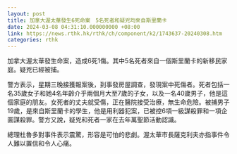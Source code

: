 ```yaml
---
layout: post
title: 加拿大渥太華發生6死命案　5名死者和疑兇均來自斯里蘭卡
date: 2024-03-08 04:31:10.000000000 +08:00
link: https://news.rthk.hk/rthk/ch/component/k2/1743637-20240308.htm
categories: rthk
---
```


加拿大渥太華發生命案，造成6死1傷。其中5名死者來自一個斯里蘭卡的新移民家庭。疑兇已經被捕。

警方表示，星期三晚接獲報案後，到事發房屋調查，發現案中死傷者。死者包括一名35歲女子和她4名年齡介乎兩個月大至7歲的子女，以及一名40歲男子，他是這個家庭的朋友。女死者的丈夫就受傷，正在醫院接受治療，無生命危險。被捕男子19歲，是來自斯里蘭卡的學生，他是用利器犯案，已被控6項一級謀殺罪和一項企圖謀殺罪。警方又說，疑兇和死者一家在去年萬聖節活動認識。

總理杜魯多對事件表示震驚，形容是可怕的悲劇。渥太華市長薩克利夫亦指事件令人難以置信和令人心痛。
